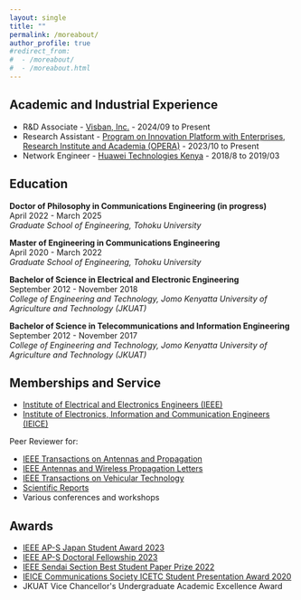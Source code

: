 ```yaml
---
layout: single
title: ""
permalink: /moreabout/
author_profile: true
#redirect_from:
#  - /moreabout/
#  - /moreabout.html
---
```

## Academic and Industrial Experience
- R&D Associate - [Visban, Inc.](https://visban.com/) - 2024/09 to Present
- Research Assistant - [Program on Innovation Platform with Enterprises, Research Institute and Academia (OPERA)](https://web.tohoku.ac.jp/opera/en/) - 2023/10 to Present
- Network Engineer - [Huawei Technologies Kenya](https://www.huawei.com/en/) - 2018/8 to 2019/03

## Education
**Doctor of Philosophy in Communications Engineering (in progress)**  
April 2022 - March 2025  
*Graduate School of Engineering, Tohoku University*

**Master of Engineering in Communications Engineering**  
April 2020 - March 2022  
*Graduate School of Engineering, Tohoku University*

**Bachelor of Science in Electrical and Electronic Engineering**  
September 2012 - November 2018  
*College of Engineering and Technology, Jomo Kenyatta University of Agriculture and Technology (JKUAT)*

**Bachelor of Science in Telecommunications and Information Engineering**  
September 2012 - November 2017  
*College of Engineering and Technology, Jomo Kenyatta University of Agriculture and Technology (JKUAT)*

## Memberships and Service
- [Institute of Electrical and Electronics Engineers (IEEE)](https://www.ieee.org/)
- [Institute of Electronics, Information and Communication Engineers (IEICE)](https://www.ieice.org/eng_r/index.html)

Peer Reviewer for:
- [IEEE Transactions on Antennas and Propagation](https://www.ieeeaps.org/ieee-tap/home)
- [IEEE Antennas and Wireless Propagation Letters](http://awpl.ee.cuhk.edu.hk/)
- [IEEE Transactions on Vehicular Technology](https://vtsociety.org/publication/ieee-transactions-vehicular-technology)
- [Scientific Reports](https://www.nature.com/srep/)
- Various conferences and workshops

## Awards
- [IEEE AP-S Japan Student Award 2023](https://r10.ieee.org/tokyo-aps/awards2023-winners/)
- [IEEE AP-S Doctoral Fellowship 2023](https://www.ieeeaps.org/awards/ieee-antennas-and-propagation-society-fellowship-program-awards)
- [IEEE Sendai Section Best Student Paper Prize 2022](https://www.ieeer10.org/wp-content/uploads/2023/02/Sendai_Section_Report_2022.pdf)
- [IEICE Communications Society ICETC Student Presentation Award 2020](https://www.ieice.org/cs/icetc/2020/program.html#awards)
- JKUAT Vice Chancellor's Undergraduate Academic Excellence Award

